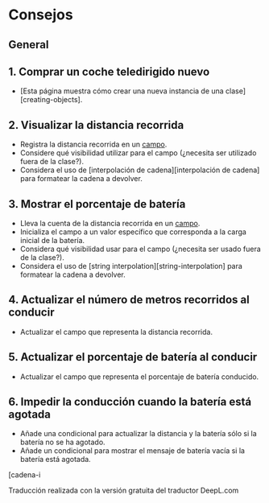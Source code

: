 # Consejos

## General

## 1. Comprar un coche teledirigido nuevo

- [Esta página muestra cómo crear una nueva instancia de una clase][creating-objects].

## 2. Visualizar la distancia recorrida

- Registra la distancia recorrida en un [campo][campos].
- Considere qué visibilidad utilizar para el campo (¿necesita ser utilizado fuera de la clase?).
- Considera el uso de [interpolación de cadena][interpolación de cadena] para formatear la cadena a devolver.

## 3. Mostrar el porcentaje de batería

- Lleva la cuenta de la distancia recorrida en un [campo][campos].
- Inicializa el campo a un valor específico que corresponda a la carga inicial de la batería.
- Considera qué visibilidad usar para el campo (¿necesita ser usado fuera de la clase?).
- Considera el uso de [string interpolation][string-interpolation] para formatear la cadena a devolver.

## 4. Actualizar el número de metros recorridos al conducir

- Actualizar el campo que representa la distancia recorrida.

## 5. Actualizar el porcentaje de batería al conducir

- Actualizar el campo que representa el porcentaje de batería conducido.

## 6. Impedir la conducción cuando la batería está agotada

- Añade una condicional para actualizar la distancia y la batería sólo si la batería no se ha agotado.
- Añade un condicional para mostrar el mensaje de batería vacía si la batería está agotada.

[crear-objetos]: https://docs.microsoft.com/en-us/dotnet/csharp/programming-guide/classes-and-structs/classes#creating-objects
[campos]: https://docs.microsoft.com/en-us/dotnet/csharp/programming-guide/classes-and-structs/fields
[cadena-i

Traducción realizada con la versión gratuita del traductor DeepL.com